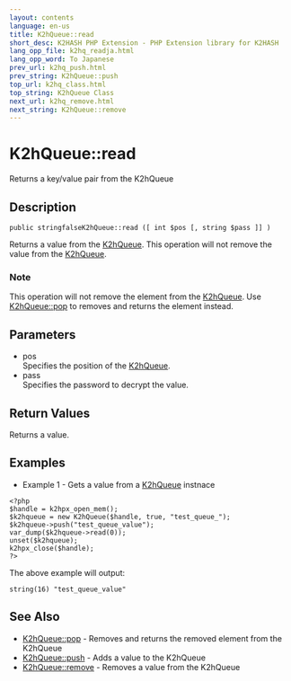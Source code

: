 ```yaml
---
layout: contents
language: en-us
title: K2hQueue::read
short_desc: K2HASH PHP Extension - PHP Extension library for K2HASH
lang_opp_file: k2hq_readja.html
lang_opp_word: To Japanese
prev_url: k2hq_push.html
prev_string: K2hQueue::push
top_url: k2hq_class.html
top_string: K2hQueue Class
next_url: k2hq_remove.html
next_string: K2hQueue::remove
---
```


# K2hQueue::read
Returns a key/value pair from the K2hQueue

## Description

```
public stringfalseK2hQueue::read ([ int $pos [, string $pass ]] )
```

Returns a value from the [K2hQueue](k2hq_class.html). This operation will not remove the value from the [K2hQueue](k2hq_class.html). 

### Note
This operation will not remove the element from the [K2hQueue](k2hq_class.html). Use [K2hQueue::pop](k2hq_pop.html) to removes and returns the element instead. 

## Parameters
- pos  
Specifies the position of the [K2hQueue](k2hq_class.html).
- pass  
Specifies the password to decrypt the value.

## Return Values
Returns a value. 

## Examples
- Example 1 - Gets a value from a [K2hQueue](k2hq_class.html) instnace

```
<?php
$handle = k2hpx_open_mem();
$k2hqueue = new K2hQueue($handle, true, "test_queue_");
$k2hqueue->push("test_queue_value");
var_dump($k2hqueue->read(0));
unset($k2hqueue);
k2hpx_close($handle);
?>
```

The above example will output:

```
string(16) "test_queue_value"
```


## See Also
- [K2hQueue::pop](k2hq_pop.html) - Removes and returns the removed element from the K2hQueue
- [K2hQueue::push](k2hq_push.html) - Adds a value to the K2hQueue
- [K2hQueue::remove](k2hq_remove.html) - Removes a value from the K2hQueue
